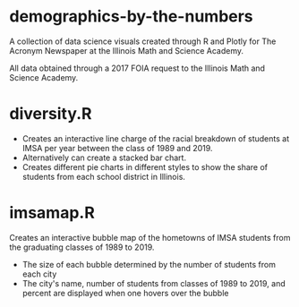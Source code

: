 # demographics-by-the-numbers
A collection of data science visuals created through R and Plotly for The Acronym Newspaper at the Illinois Math and Science Academy.

All data obtained through a 2017 FOIA request to the Illinois Math and Science Academy.

# diversity.R
- Creates an interactive line charge of the racial breakdown of students at IMSA per year between the class of 1989 and 2019.
- Alternatively can create a stacked bar chart.
- Creates different pie charts in different styles to show the share of students from each school district in Illinois.

# imsamap.R
Creates an interactive bubble map of the hometowns of IMSA students from the graduating classes of 1989 to 2019.
- The size of each bubble determined by the number of students from each city
- The city's name, number of students from classes of 1989 to 2019, and percent are displayed when one hovers over the bubble
